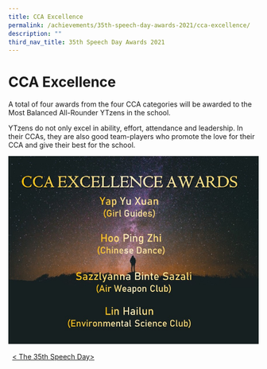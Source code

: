 ```yaml
---
title: CCA Excellence
permalink: /achievements/35th-speech-day-awards-2021/cca-excellence/
description: ""
third_nav_title: 35th Speech Day Awards 2021
---
```

# **CCA Excellence**

A total of four awards from the four CCA categories will be awarded to the Most Balanced All-Rounder YTzens in the school.

YTzens do not only excel in ability, effort, attendance and leadership. In their CCAs, they are also good team-players who promote the love for their CCA and give their best for the school.

![](/images/Awardees%20CCA%20Excellence%20for%20website.jpg)

  [< The 35th Speech Day>](/achievements/35th-speech-day-awards-2021)